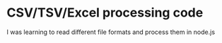 # CSV/TSV/Excel processing code
I was learning to read different file formats and process them in node.js
